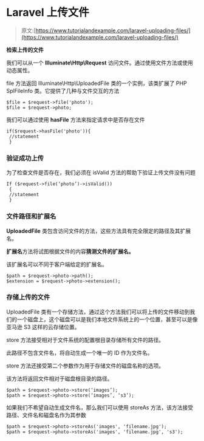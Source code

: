 # Laravel 上传文件

> 原文:[https://www.tutorialandexample.com/laravel-uploading-files/](https://www.tutorialandexample.com/laravel-uploading-files/)

**检索上传的文件**

我们可以从一个 **Illuminate\Http\Request** 访问文件。通过使用文件方法或使用动态属性。

file 方法返回 Illuminate\Http\UploadedFile 类的一个实例，该类扩展了 PHP SplFileInfo 类。它提供了几种与文件交互的方法

```
$file = $request->file('photo');
$file = $request->photo; 
```

我们可以通过使用 **hasFile** 方法来指定请求中是否存在文件

```
if($request->hasFile('photo')){
 //statement
 } 
```

### 验证成功上传

为了检查文件是否存在，我们必须在 isValid 方法的帮助下验证上传文件没有问题

```
If ($request->file(‘photo’)->isValid())
 {
 //statement
 } 
```

### 文件路径和扩展名

**UploadedFile** 类包含访问文件的方法，这些方法具有完全限定的路径及其扩展名。

**扩展名**方法将试图根据文件的内容**猜测文件的扩展名。**

该扩展名可以不同于客户端给定的扩展名。

```
$path = $request->photo->path();
$extension = $request->photo->extension(); 
```

### 存储上传的文件

UploadedFile 类有一个存储方法，通过这个方法我们可以将上传的文件移动到我们的一个磁盘上，这个磁盘可以是我们本地文件系统上的一个位置，甚至可以是像亚马逊 S3 这样的云存储位置。

store 方法接受相对于文件系统的配置根目录存储所有文件的路径。

此路径不包含文件名，将自动生成一个唯一的 ID 作为文件名。

store 方法还接受第二个参数作为用于存储文件的磁盘名称的选项。

该方法将返回文件相对于磁盘根目录的路径。

```
$path = $request->photo->store(‘images’);
$path = $request->photo->store(‘images’, ‘s3’); 
```

如果我们不希望自动生成文件名，那么我们可以使用 storeAs 方法，该方法接受路径、文件名和磁盘名作为其参数

```
$path = $request->photo->storeAs('images', 'filename.jpg');
$path = $request->photo->storeAs('images', 'filename.jpg', 's3'); 
```